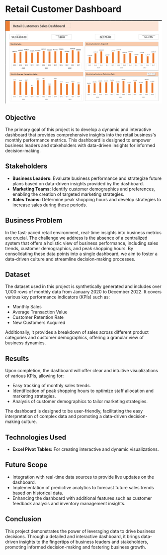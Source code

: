 # Retail Customer Dashboard
![Retail Dashboard](Retail_Dashboard_image.png)
## Objective

The primary goal of this project is to develop a dynamic and interactive dashboard that provides comprehensive insights into the retail business's monthly performance metrics. This dashboard is designed to empower business leaders and stakeholders with data-driven insights for informed decision-making.

## Stakeholders

- **Business Leaders:** Evaluate business performance and strategize future plans based on data-driven insights provided by the dashboard.
- **Marketing Teams:** Identify customer demographics and preferences, enabling the creation of targeted marketing strategies.
- **Sales Teams:** Determine peak shopping hours and develop strategies to increase sales during these periods.

## Business Problem

In the fast-paced retail environment, real-time insights into business metrics are crucial. The challenge we address is the absence of a centralized system that offers a holistic view of business performance, including sales trends, customer demographics, and peak shopping hours. By consolidating these data points into a single dashboard, we aim to foster a data-driven culture and streamline decision-making processes.

## Dataset

The dataset used in this project is synthetically generated and includes over 1,000 rows of monthly data from January 2020 to December 2022. It covers various key performance indicators (KPIs) such as:

- Monthly Sales
- Average Transaction Value
- Customer Retention Rate
- New Customers Acquired

Additionally, it provides a breakdown of sales across different product categories and customer demographics, offering a granular view of business dynamics.

## Results

Upon completion, the dashboard will offer clear and intuitive visualizations of various KPIs, allowing for:

- Easy tracking of monthly sales trends.
- Identification of peak shopping hours to optimize staff allocation and marketing strategies.
- Analysis of customer demographics to tailor marketing strategies.

The dashboard is designed to be user-friendly, facilitating the easy interpretation of complex data and promoting a data-driven decision-making culture.

## Technologies Used

- **Excel Pivot Tables:** For creating interactive and dynamic visualizations.

## Future Scope

- Integration with real-time data sources to provide live updates on the dashboard.
- Implementation of predictive analytics to forecast future sales trends based on historical data.
- Enhancing the dashboard with additional features such as customer feedback analysis and inventory management insights.

## Conclusion
This project demonstrates the power of leveraging data to drive business decisions. Through a detailed and interactive dashboard, it brings data-driven insights to the fingertips of business leaders and stakeholders, promoting informed decision-making and fostering business growth.